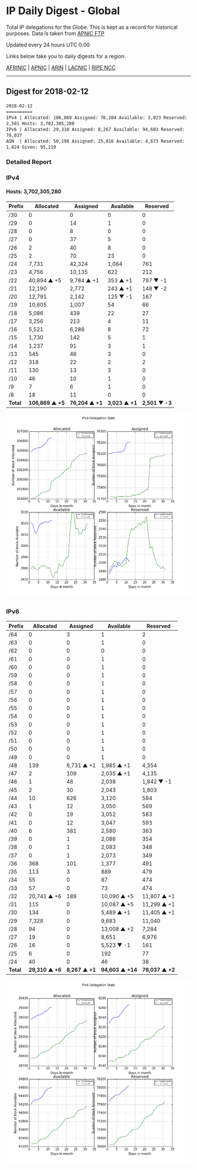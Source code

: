 # IP Daily Digest - Global

Total IP delegations for the Globe. This is kept as a record for historical purposes. Data is taken from [APNIC FTP](https://ftp.apnic.net/)

Updated every 24 hours UTC 0:00

Links below take you to daily digests for a region.

[AFRINIC](./archives/AFRINIC/) | [APNIC](./archives/APNIC/) | [ARIN](./archives/ARIN/) | [LACNIC](./archives/LACNIC/) | [RIPE NCC](./archives/RIPE_NCC/)

---

## Digest for 2018-02-12
```
2018-02-12
==========
IPv4 | Allocated: 106,869 Assigned: 76,204 Available: 3,023 Reserved: 2,501 Hosts: 3,702,305,280
IPv6 | Allocated: 29,310 Assigned: 8,267 Available: 94,603 Reserved: 78,037
ASN  | Allocated: 50,198 Assigned: 25,816 Available: 4,673 Reserved: 1,824 Given: 95,219
```

### Detailed Report

### IPv4

#### Hosts: **3,702,305,280**

| Prefix | Allocated | Assigned | Available | Reserved |
| ----- | ----- | ----- | ----- | ----- |
| /30 | 0 | 0 | 0 | 0 |
| /29 | 0 | 14 | 1 | 0 |
| /28 | 0 | 8 | 0 | 0 |
| /27 | 0 | 37 | 5 | 0 |
| /26 | 2 | 40 | 8 | 0 |
| /25 | 2 | 70 | 23 | 0 |
| /24 | 7,731 | 42,324 | 1,064 | 761 |
| /23 | 4,756 | 10,135 | 622 | 212 |
| /22 | 40,894 ▲ +5 | 9,784 ▲ +1 | 353 ▲ +1 | 797 ▼ -1 |
| /21 | 12,190 | 2,772 | 243 ▲ +1 | 148 ▼ -2 |
| /20 | 12,791 | 2,142 | 125 ▼ -1 | 167 |
| /19 | 10,605 | 1,007 | 54 | 66 |
| /18 | 5,086 | 439 | 22 | 27 |
| /17 | 3,256 | 213 | 4 | 11 |
| /16 | 5,521 | 6,286 | 8 | 72 |
| /15 | 1,730 | 142 | 5 | 1 |
| /14 | 1,237 | 91 | 3 | 1 |
| /13 | 545 | 46 | 3 | 0 |
| /12 | 318 | 22 | 2 | 2 |
| /11 | 130 | 13 | 3 | 0 |
| /10 | 46 | 10 | 1 | 0 |
| /9 | 7 | 6 | 1 | 0 |
| /8 | 18 | 11 | 0 | 0 |
| **Total** | **106,869 ▲ +5** | **76,204 ▲ +1** | **3,023 ▲ +1** | **2,501 ▼ -3** |

![ipv4-stats](ipv4-figure.png)

### IPv6

| Prefix | Allocated | Assigned | Available | Reserved |
| ----- | ----- | ----- | ----- | ----- |
| /64 | 0 | 3 | 1 | 2 |
| /63 | 0 | 0 | 1 | 0 |
| /62 | 0 | 0 | 0 | 0 |
| /61 | 0 | 0 | 1 | 0 |
| /60 | 0 | 0 | 1 | 0 |
| /59 | 0 | 0 | 1 | 0 |
| /58 | 0 | 0 | 1 | 0 |
| /57 | 0 | 0 | 1 | 0 |
| /56 | 0 | 0 | 1 | 0 |
| /55 | 0 | 0 | 1 | 0 |
| /54 | 0 | 0 | 1 | 0 |
| /53 | 0 | 0 | 1 | 0 |
| /52 | 0 | 0 | 1 | 0 |
| /51 | 0 | 0 | 1 | 0 |
| /50 | 0 | 0 | 1 | 0 |
| /49 | 0 | 0 | 1 | 0 |
| /48 | 139 | 6,731 ▲ +1 | 1,985 ▲ +1 | 4,354 |
| /47 | 2 | 109 | 2,035 ▲ +1 | 4,135 |
| /46 | 1 | 48 | 2,038 | 1,842 ▼ -1 |
| /45 | 2 | 30 | 2,043 | 1,803 |
| /44 | 10 | 626 | 3,120 | 584 |
| /43 | 1 | 12 | 3,050 | 569 |
| /42 | 0 | 19 | 3,052 | 583 |
| /41 | 0 | 12 | 3,047 | 593 |
| /40 | 6 | 381 | 2,580 | 363 |
| /39 | 0 | 1 | 2,086 | 354 |
| /38 | 0 | 1 | 2,083 | 348 |
| /37 | 0 | 1 | 2,073 | 349 |
| /36 | 368 | 101 | 1,377 | 491 |
| /35 | 113 | 3 | 889 | 479 |
| /34 | 55 | 0 | 87 | 474 |
| /33 | 57 | 0 | 73 | 474 |
| /32 | 20,741 ▲ +6 | 189 | 10,090 ▲ +5 | 11,807 ▲ +1 |
| /31 | 115 | 0 | 10,087 ▲ +5 | 11,299 ▲ +1 |
| /30 | 134 | 0 | 5,489 ▲ +1 | 11,405 ▲ +1 |
| /29 | 7,328 | 0 | 9,683 | 11,040 |
| /28 | 94 | 0 | 13,008 ▲ +2 | 7,284 |
| /27 | 19 | 0 | 8,651 | 6,976 |
| /26 | 16 | 0 | 5,523 ▼ -1 | 161 |
| /25 | 6 | 0 | 192 | 77 |
| /24 | 40 | 0 | 46 | 38 |
| **Total** | **29,310 ▲ +6** | **8,267 ▲ +1** | **94,603 ▲ +14** | **78,037 ▲ +2** |

![ipv6-stats](ipv6-figure.png)